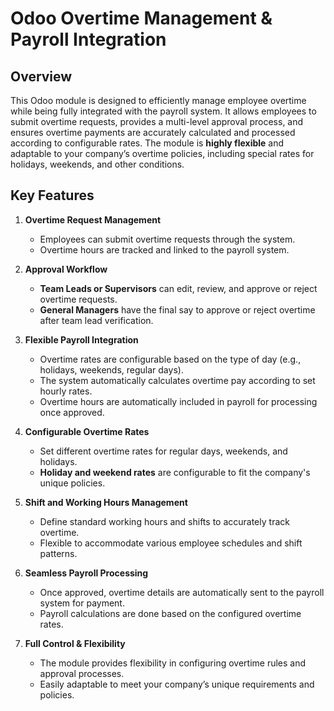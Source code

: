 # Odoo Overtime Management & Payroll Integration

## Overview

This Odoo module is designed to efficiently manage employee overtime while being fully integrated with the payroll system. It allows employees to submit overtime requests, provides a multi-level approval process, and ensures overtime payments are accurately calculated and processed according to configurable rates. The module is **highly flexible** and adaptable to your company’s overtime policies, including special rates for holidays, weekends, and other conditions.

## Key Features

1. **Overtime Request Management**
   - Employees can submit overtime requests through the system.
   - Overtime hours are tracked and linked to the payroll system.

2. **Approval Workflow**
   - **Team Leads or Supervisors** can edit, review, and approve or reject overtime requests.
   - **General Managers** have the final say to approve or reject overtime after team lead verification.

3. **Flexible Payroll Integration**
   - Overtime rates are configurable based on the type of day (e.g., holidays, weekends, regular days).
   - The system automatically calculates overtime pay according to set hourly rates.
   - Overtime hours are automatically included in payroll for processing once approved.

4. **Configurable Overtime Rates**
   - Set different overtime rates for regular days, weekends, and holidays.
   - **Holiday and weekend rates** are configurable to fit the company's unique policies.

5. **Shift and Working Hours Management**
   - Define standard working hours and shifts to accurately track overtime.
   - Flexible to accommodate various employee schedules and shift patterns.

6. **Seamless Payroll Processing**
   - Once approved, overtime details are automatically sent to the payroll system for payment.
   - Payroll calculations are done based on the configured overtime rates.

7. **Full Control & Flexibility**
   - The module provides flexibility in configuring overtime rules and approval processes.
   - Easily adaptable to meet your company’s unique requirements and policies.


